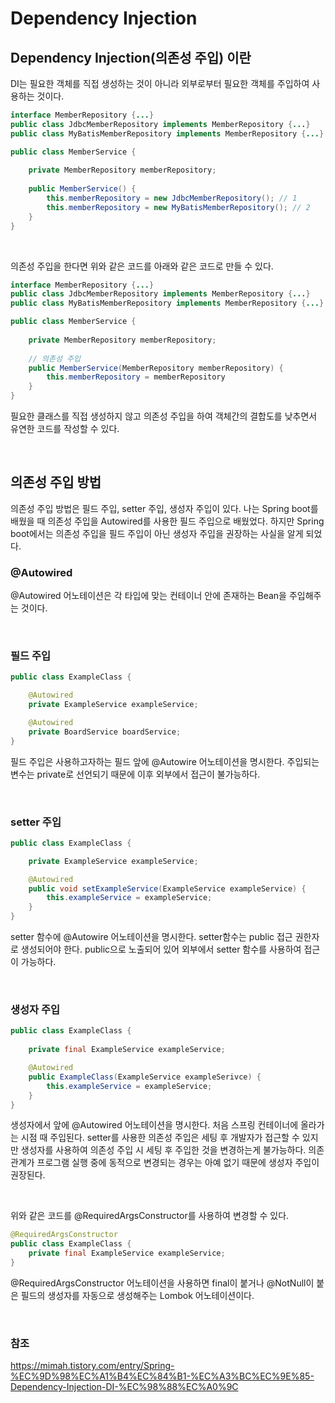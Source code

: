 # Dependency Injection
## Dependency Injection(의존성 주입) 이란
DI는 필요한 객체를 직접 생성하는 것이 아니라 외부로부터 필요한 객체를 주입하여 사용하는 것이다.

```java
interface MemberRepository {...}
public class JdbcMemberRepository implements MemberRepository {...}
public class MyBatisMemberRepository implements MemberRepository {...}

public class MemberService {
    
    private MemberRepository memberRepository;
    
    public MemberService() {
        this.memberRepository = new JdbcMemberRepository(); // 1
        this.memberRepository = new MyBatisMemberRepository(); // 2
    }
}
```
<br>

의존성 주입을 한다면 위와 같은 코드를 아래와 같은 코드로 만들 수 있다.

```java
interface MemberRepository {...}
public class JdbcMemberRepository implements MemberRepository {...}
public class MyBatisMemberRepository implements MemberRepository {...}

public class MemberService {
    
    private MemberRepository memberRepository;
    
    // 의존성 주입
    public MemberService(MemberRepository memberRepository) {
        this.memberRepository = memberRepository
    }
}
``` 
필요한 클래스를 직접 생성하지 않고 의존성 주입을 하여 객체간의 결합도를 낮추면서 유연한 코드를 작성할 수 있다.

<br>

## 의존성 주입 방법
의존성 주입 방법은 필드 주입, setter 주입, 생성자 주입이 있다. 나는 Spring boot를 배웠을 때 의존성 주입을 Autowired를 사용한 필드 주입으로 배웠었다.
하지만 Spring boot에서는 의존성 주입을 필드 주입이 아닌 생성자 주입을 권장하는 사실을 알게 되었다.

### @Autowired
@Autowired 어노테이션은 각 타입에 맞는 컨테이너 안에 존재하는 Bean을 
주입해주는 것이다.

<br>

### 필드 주입
```java
public class ExampleClass {

    @Autowired
    private ExampleService exampleService;

    @Autowired
    private BoardService boardService;
}
```
필드 주입은 사용하고자하는 필드 앞에 @Autowire 어노테이션을 명시한다.
주입되는 변수는 private로 선언되기 때문에 이후 외부에서 접근이 불가능하다.

<br>

### setter 주입
```java
public class ExampleClass {

    private ExampleService exampleService;

    @Autowired
    public void setExampleService(ExampleService exampleService) {
        this.exampleService = exampleService;
    }
}
```
setter 함수에 @Autowire 어노테이션을 명시한다. setter함수는 public 접근 권한자로 생성되어야 한다.
public으로 노출되어 있어 외부에서 setter 함수를 사용하여 접근이 가능하다.

<br>

### 생성자 주입
```java
public class ExampleClass {
    
    private final ExampleService exampleService;

    @Autowired
    public ExampleClass(ExampleService exampleSerivce) {
        this.exampleService = exampleService;
    }
}
```
생성자에서 앞에 @Autowired 어노테이션을 명시한다. 처음 스프링 컨테이너에 올라가는 시점 때 주입된다.
setter를 사용한 의존성 주입은 세팅 후 개발자가 접근할 수 있지만 생성자를 사용하여 의존성 주입 시 세팅 후 주입한 것을 변경하는게 불가능하다.
의존 관계가 프로그램 실행 중에 동적으로 변경되는 경우는 아예 없기 때문에 생성자 주입이 권장된다.

<br>

위와 같은 코드를 @RequiredArgsConstructor를 사용하여 변경할 수 있다.
```java
@RequiredArgsConstructor 
public class ExampleClass {
    private final ExampleService exampleService;
}
```
@RequiredArgsConstructor 어노테이션을 사용하면 final이 붙거나 @NotNull이 붙은 필드의 생성자를 자동으로 생성해주는 Lombok 어노테이션이다.

<br>

### 참조
https://mimah.tistory.com/entry/Spring-%EC%9D%98%EC%A1%B4%EC%84%B1-%EC%A3%BC%EC%9E%85-Dependency-Injection-DI-%EC%98%88%EC%A0%9C

